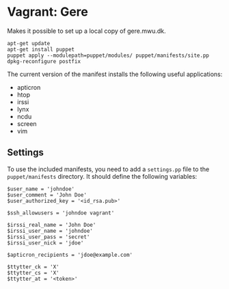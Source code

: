 Vagrant: Gere
=============

Makes it possible to set up a local copy of gere.mwu.dk.

    apt-get update
    apt-get install puppet
    puppet apply --modulepath=puppet/modules/ puppet/manifests/site.pp
    dpkg-reconfigure postfix

The current version of the manifest installs the following useful applications:

* apticron
* htop
* irssi
* lynx
* ncdu
* screen
* vim

Settings
--------

To use the included manifests, you need to add a `settings.pp` file to the `puppet/manifests` directory. It should define the following variables:

    $user_name = 'johndoe'
    $user_comment = 'John Doe'
    $user_authorized_key = '<id_rsa.pub>'

    $ssh_allowusers = 'johndoe vagrant'

    $irssi_real_name = 'John Doe'
    $irssi_user_name = 'johndoe'
    $irssi_user_pass = 'secret'
    $irssi_user_nick = 'jdoe'

    $apticron_recipients = 'jdoe@example.com'

    $ttytter_ck = 'X'
    $ttytter_cs = 'X'
    $ttytter_at = '<token>'
